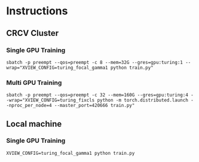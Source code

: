
# Instructions
## CRCV Cluster
### Single GPU Training

```
sbatch -p preempt --qos=preempt -c 8 --mem=32G --gres=gpu:turing:1 --wrap="XVIEW_CONFIG=turing_focal_gamma1 python train.py"
```


### Multi GPU Training
```
sbatch -p preempt --qos=preempt -c 32 --mem=160G --gres=gpu:turing:4 --wrap="XVIEW_CONFIG=turing_fixcls python -m torch.distributed.launch --nproc_per_node=4 --master_port=420666 train.py"
```


## Local machine
### Single GPU Training
```
XVIEW_CONFIG=turing_focal_gamma1 python train.py
```


